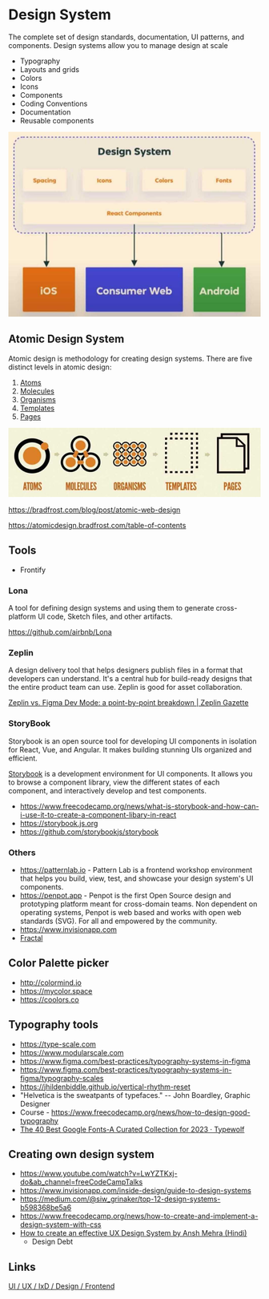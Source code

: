 # Design System

The complete set of design standards, documentation, UI patterns, and components. Design systems allow you to manage design at scale

- Typography
- Layouts and grids
- Colors
- Icons
- Components
- Coding Conventions
- Documentation
- Reusable components

![image](../../media/Design-System-image1.jpg)

## Atomic Design System

Atomic design is methodology for creating design systems. There are five distinct levels in atomic design:

1. [Atoms](https://bradfrost.com/blog/post/atomic-web-design/#atoms)
2. [Molecules](https://bradfrost.com/blog/post/atomic-web-design/#molecules)
3. [Organisms](https://bradfrost.com/blog/post/atomic-web-design/#organisms)
4. [Templates](https://bradfrost.com/blog/post/atomic-web-design/#templates)
5. [Pages](https://bradfrost.com/blog/post/atomic-web-design/#pages)

![image](../../media/Design-System-image2.jpg)

https://bradfrost.com/blog/post/atomic-web-design

https://atomicdesign.bradfrost.com/table-of-contents

## Tools

- Frontify

### Lona

A tool for defining design systems and using them to generate cross-platform UI code, Sketch files, and other artifacts.

https://github.com/airbnb/Lona

### Zeplin

A design delivery tool that helps designers publish files in a format that developers can understand. It's a central hub for build-ready designs that the entire product team can use. Zeplin is good for asset collaboration.

[Zeplin vs. Figma Dev Mode: a point-by-point breakdown \| Zeplin Gazette](https://blog.zeplin.io/zeplin-vs-dev-mode/)

### StoryBook

Storybook is an open source tool for developing UI components in isolation for React, Vue, and Angular. It makes building stunning UIs organized and efficient.

[Storybook](https://storybook.js.org/) is a development environment for UI components. It allows you to browse a component library, view the different states of each component, and interactively develop and test components.

- https://www.freecodecamp.org/news/what-is-storybook-and-how-can-i-use-it-to-create-a-component-libary-in-react
- https://storybook.js.org
- https://github.com/storybookjs/storybook

### Others

- https://patternlab.io - Pattern Lab is a frontend workshop environment that helps you build, view, test, and showcase your design system's UI components.
- https://penpot.app - Penpot is the first Open Source design and prototyping platform meant for cross-domain teams. Non dependent on operating systems, Penpot is web based and works with open web standards (SVG). For all and empowered by the community.
- https://www.invisionapp.com
- [Fractal](https://fractal.build/)

## Color Palette picker

- http://colormind.io
- https://mycolor.space
- https://coolors.co

## Typography tools

- https://type-scale.com
- https://www.modularscale.com
- https://www.figma.com/best-practices/typography-systems-in-figma
- https://www.figma.com/best-practices/typography-systems-in-figma/typography-scales
- https://jhildenbiddle.github.io/vertical-rhythm-reset
- "Helvetica is the sweatpants of typefaces." -- John Boardley, Graphic Designer
- Course - https://www.freecodecamp.org/news/how-to-design-good-typography
- [The 40 Best Google Fonts-A Curated Collection for 2023 · Typewolf](https://www.typewolf.com/google-fonts)

## Creating own design system

- https://www.youtube.com/watch?v=LwYZTKxj-do&ab_channel=freeCodeCampTalks
- https://www.invisionapp.com/inside-design/guide-to-design-systems
- https://medium.com/@siw_grinaker/top-12-design-systems-b598368be5a6
- https://www.freecodecamp.org/news/how-to-create-and-implement-a-design-system-with-css
- [How to create an effective UX Design System by Ansh Mehra (Hindi)](https://www.youtube.com/watch?v=6B4K8-9zHM4)
	- Design Debt

## Links

[UI / UX / IxD / Design / Frontend](ui-ux-ixd-design-frontend)
